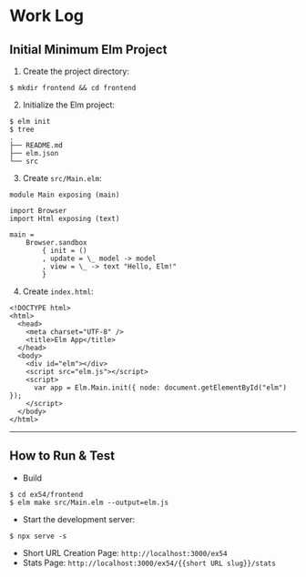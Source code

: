 # Work Log

## Initial Minimum Elm Project

1. Create the project directory:
```
$ mkdir frontend && cd frontend
```

2. Initialize the Elm project:
```
$ elm init
$ tree
.
├── README.md
├── elm.json
└── src
```

3. Create `src/Main.elm`:
```
module Main exposing (main)

import Browser
import Html exposing (text)

main =
    Browser.sandbox
        { init = ()
        , update = \_ model -> model
        , view = \_ -> text "Hello, Elm!"
        }
```

4. Create `index.html`:
```
<!DOCTYPE html>
<html>
  <head>
    <meta charset="UTF-8" />
    <title>Elm App</title>
  </head>
  <body>
    <div id="elm"></div>
    <script src="elm.js"></script>
    <script>
      var app = Elm.Main.init({ node: document.getElementById("elm") });
    </script>
  </body>
</html>
```

----

## How to Run & Test
- Build
```
$ cd ex54/frontend
$ elm make src/Main.elm --output=elm.js
```
- Start the development server:
```
$ npx serve -s
```

- Short URL Creation Page: `http://localhost:3000/ex54`  
- Stats Page: `http://localhost:3000/ex54/{{short URL slug}}/stats`
